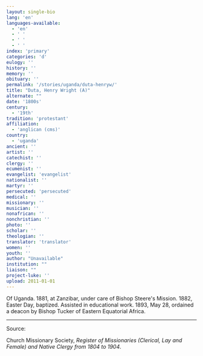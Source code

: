```yaml
---
layout: single-bio
lang: 'en'
languages-available:
  - 'en'
  - ' '
  - ' '
  - ' '
index: 'primary'
categories: 'd'
eulogy: ''
history: ''
memory: ''
obituary: ''
permalink: '/stories/uganda/duta-henryw/'
title: "Duta, Henry Wright (A)"
alternate: ""
date: '1800s'
century:
  - '19th'
tradition: 'protestant'
affiliation:
  - 'anglican (cms)'
country:
  - 'uganda'
ancient: ''
artist: ''
catechist: ''
clergy: ''
ecumenist: ''
evangelist: 'evangelist'
nationalist: ''
martyr: ''
persecuted: 'persecuted'
medical: ''
missionary: ''
musician: ''
nonafrican: ''
nonchristian: ''
photo: ''
scholar: ''
theologian: ''
translator: 'translator'
women: ''
youth: ''
author: "Unavailable"
institution: ""
liaison: ""
project-luke: ''
upload: 2011-01-01
---
```




Of Uganda.  1881, at Zanzibar, under care of Bishop Steere's Mission.  1882, Easter Day, baptized.  Assisted in educational work.  1893, May 28, ordained a deacon by Bishop Tucker of Eastern Equatorial Africa.



---

Source:

Church Missionary Society, *Register of Missionaries (Clerical, Lay and Female) and Native Clergy from 1804 to 1904*.
